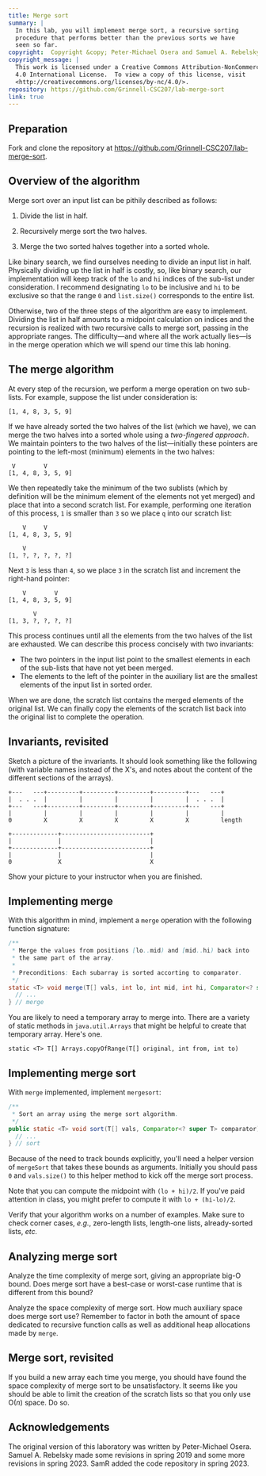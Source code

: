 ```yaml
---
title: Merge sort
summary: |
  In this lab, you will implement merge sort, a recursive sorting
  procedure that performs better than the previous sorts we have
  seen so far.
copyright:  Copyright &copy; Peter-Michael Osera and Samuel A. Rebelsky.
copyright_message: |
  This work is licensed under a Creative Commons Attribution-NonCommercial
  4.0 International License.  To view a copy of this license, visit
  <http://creativecommons.org/licenses/by-nc/4.0/>.
repository: https://github.com/Grinnell-CSC207/lab-merge-sort
link: true
---
```

## Preparation

Fork and clone the repository at <https://github.com/Grinnell-CSC207/lab-merge-sort>.

## Overview of the algorithm

Merge sort over an input list can be pithily described as follows:

1. Divide the list in half.

2. Recursively merge sort the two halves.

3. Merge the two sorted halves together into a sorted whole.

Like binary search, we find ourselves needing to divide an input list in half.
Physically dividing up the list in half is costly, so, like binary search, our implementation will keep track of the `lo` and `hi` indices of the sub-list under consideration.
I recommend designating `lo` to be inclusive and `hi` to be exclusive so that the range `0` and `list.size()` corresponds to the entire list.

Otherwise, two of the three steps of the algorithm are easy to implement.
Dividing the list in half amounts to a midpoint calculation on indices and the recursion is realized with two recursive calls to merge sort, passing in the appropriate ranges.  The difficulty—and where all the work actually lies—is in the merge operation which we will spend our time this lab honing.

## The merge algorithm

At every step of the recursion, we perform a merge operation on two sub-lists.
For example, suppose the list under consideration is:

```text
[1, 4, 8, 3, 5, 9]
```

If we have already sorted the two halves of the list (which we have), we can merge the two halves into a sorted whole using a *two-fingered approach*.
We maintain pointers to the two halves of the list—initially these pointers are pointing to the left-most (minimum) elements in the two halves:

```text
 V        V
[1, 4, 8, 3, 5, 9]
```

We then repeatedly take the minimum of the two sublists (which by definition will be the minimum element of the elements not yet merged) and place that into a second scratch list.
For example, performing one iteration of this process, `1` is smaller than `3` so we place `q` into our scratch list:

```text
    V     V
[1, 4, 8, 3, 5, 9]

    V
[1, ?, ?, ?, ?, ?]
```

Next `3` is less than `4`, so we place `3` in the scratch list and increment the right-hand pointer:

```text
    V        V
[1, 4, 8, 3, 5, 9]

       V
[1, 3, ?, ?, ?, ?]
```

This process continues until all the elements from the two halves of the list are exhausted.
We can describe this process concisely with two invariants:

* The two pointers in the input list point to the smallest elements in each of the sub-lists that have not yet been merged.
* The elements to the left of the pointer in the auxiliary list are the smallest elements of the input list in sorted order.

When we are done, the scratch list contains the merged elements of the original list.
We can finally copy the elements of the scratch list back into the original list to complete the operation.

## Invariants, revisited

Sketch a picture of the invariants.  It should look something like the following (with variable names instead of the X's, and notes about the content of the different sections of the arrays).

```text
+---   ---+---------+---------+---------+---------+---   ---+
|  . . .  |         |         |         |         |  . . .  |
+---   ---+---------+---------+---------+---------+---   ---+
|         |         |         |         |         |         |
0         X         X         X         X         X         length

+-------------+-------------------------+
|             |                         |
+-------------+-------------------------+
|             |                         |
0             X                         X
```

Show your picture to your instructor when you are finished.

## Implementing merge

With this algorithm in mind, implement a `merge` operation with the following function signature:

```java
/**
 * Merge the values from positions [lo..mid) and [mid..hi) back into
 * the same part of the array.
 *
 * Preconditions: Each subarray is sorted accorting to comparator.
 */
static <T> void merge(T[] vals, int lo, int mid, int hi, Comparator<? super T> comparator) {
  // ...
} // merge
```

You are likely to need a temporary array to merge into.  There are a
variety of static methods in `java.util.Arrays` that might be helpful
to create that temporary array.  Here's one.

```
static <T> T[] Arrays.copyOfRange(T[] original, int from, int to)
```

## Implementing merge sort

With `merge` implemented, implement `mergesort`:

```java
/**
 * Sort an array using the merge sort algorithm.
 */
public static <T> void sort(T[] vals, Comparator<? super T> comparator) {
  // ...
} // sort
```

Because of the need to track bounds explicitly, you'll need a helper version of `mergeSort` that takes these bounds as arguments.
Initially you should pass `0` and `vals.size()` to this helper method to kick off the merge sort process.

Note that you can compute the midpoint with `(lo + hi)/2`.  If you've paid attention in class, you might prefer to compute it with `lo + (hi-lo)/2`.

Verify that your algorithm works on a number of examples.
Make sure to check corner cases, *e.g.*, zero-length lists, length-one lists, already-sorted lists, *etc.*

## Analyzing merge sort

Analyze the time complexity of merge sort, giving an appropriate big-O bound.
Does merge sort have a best-case or worst-case runtime that is different from this bound?

Analyze the space complexity of merge sort.
How much auxiliary space does merge sort use?
Remember to factor in both the amount of space dedicated to recursive function calls as well as additional heap allocations made by `merge`.

## Merge sort, revisited

If you build a new array each time you merge, you should have found the space complexity of merge sort to be unsatisfactory.  It seems like you should be able to limit the creation of the scratch lists so that you only use O(_n_) space.  Do so.

Acknowledgements
----------------

The original version of this laboratory was written by Peter-Michael
Osera.  Samuel A. Rebelsky made some revisions in spring 2019 and
some more revisions in spring 2023.  SamR added the code repository 
in spring 2023.
